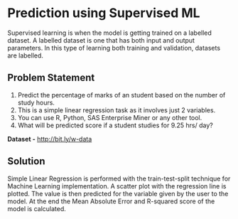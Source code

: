 # Prediction using Supervised ML

Supervised learning is when the model is getting trained on a labelled dataset. A labelled dataset is one that has both input and output parameters. In this type of learning both training and validation, datasets are labelled.

## Problem Statement


1. Predict the percentage of marks of an student based on the number of study hours.
1. This is a simple linear regression task as it involves just 2 variables.
1. You can use R, Python, SAS Enterprise Miner or any other tool.
1. What will be predicted score if a student studies for 9.25 hrs/ day?

**Dataset -** http://bit.ly/w-data


## Solution

Simple Linear Regression is performed with the train-test-split technique for Machine Learning implementation. A scatter plot with the regression line is plotted. The value is then predicted for the variable given by the user to the model. At the end the Mean Absolute Error and R-squared score of the model is calculated.

